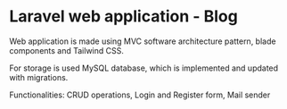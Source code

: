 # Laravel web application - Blog

Web application is made using MVC software architecture pattern, blade components and Tailwind CSS. 

For storage is used MySQL database, which is implemented and updated with migrations. 

Functionalities: CRUD operations, Login and Register form, Mail sender


